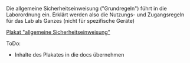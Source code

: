 Die allgemeine Sicherheitseinweisung ("Grundregeln") führt in die Laborordnung ein. Erklärt werden also die Nutzungs- und Zugangsregeln für das Lab als Ganzes (nicht für spezifische Geräte)

[Plakat "allgemeine Sicherheitseinweisung"](allgemeine_sicherheitseinweisung.pdf)


ToDo:
- Inhalte des Plakates in die docs übernehmen
